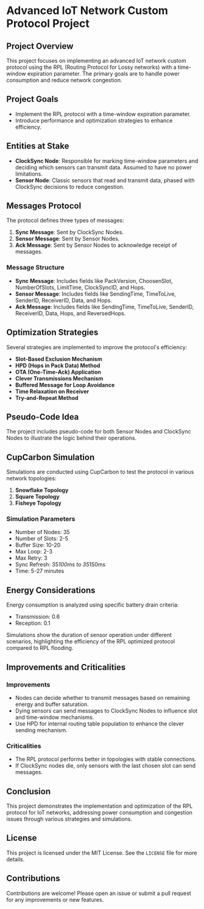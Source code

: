 # Advanced IoT Network Custom Protocol Project

## Project Overview
This project focuses on implementing an advanced IoT network custom protocol using the RPL (Routing Protocol for Lossy networks) with a time-window expiration parameter. The primary goals are to handle power consumption and reduce network congestion.

## Project Goals
- Implement the RPL protocol with a time-window expiration parameter.
- Introduce performance and optimization strategies to enhance efficiency.

## Entities at Stake
- **ClockSync Node**: Responsible for marking time-window parameters and deciding which sensors can transmit data. Assumed to have no power limitations.
- **Sensor Node**: Classic sensors that read and transmit data, phased with ClockSync decisions to reduce congestion.

## Messages Protocol
The protocol defines three types of messages:
1. **Sync Message**: Sent by ClockSync Nodes.
2. **Sensor Message**: Sent by Sensor Nodes.
3. **Ack Message**: Sent by Sensor Nodes to acknowledge receipt of messages.

### Message Structure
- **Sync Message**: Includes fields like PackVersion, ChoosenSlot, NumberOfSlots, LimitTime, ClockSyncID, and Hops.
- **Sensor Message**: Includes fields like SendingTime, TimeToLive, SenderID, ReceiverID, Data, and Hops.
- **Ack Message**: Includes fields like SendingTime, TimeToLive, SenderID, ReceiverID, Data, Hops, and ReversedHops.

## Optimization Strategies
Several strategies are implemented to improve the protocol's efficiency:
- **Slot-Based Exclusion Mechanism**
- **HPD (Hops in Pack Data) Method**
- **OTA (One-Time-Ack) Application**
- **Clever Transmissions Mechanism**
- **Buffered Message for Loop Avoidance**
- **Time Relaxation on Receiver**
- **Try-and-Repeat Method**

## Pseudo-Code Idea
The project includes pseudo-code for both Sensor Nodes and ClockSync Nodes to illustrate the logic behind their operations.

## CupCarbon Simulation
Simulations are conducted using CupCarbon to test the protocol in various network topologies:
1. **Snowflake Topology**
2. **Square Topology**
3. **Fisheye Topology**

### Simulation Parameters
- Number of Nodes: 35
- Number of Slots: 2-5
- Buffer Size: 10-20
- Max Loop: 2-3
- Max Retry: 3
- Sync Refresh: 35*100ms to 35*150ms
- Time: 5-27 minutes

## Energy Considerations
Energy consumption is analyzed using specific battery drain criteria:
- Transmission: 0.6
- Reception: 0.1

Simulations show the duration of sensor operation under different scenarios, highlighting the efficiency of the RPL optimized protocol compared to RPL flooding.

## Improvements and Criticalities
### Improvements
- Nodes can decide whether to transmit messages based on remaining energy and buffer saturation.
- Dying sensors can send messages to ClockSync Nodes to influence slot and time-window mechanisms.
- Use HPD for internal routing table population to enhance the clever sending mechanism.

### Criticalities
- The RPL protocol performs better in topologies with stable connections.
- If ClockSync nodes die, only sensors with the last chosen slot can send messages.

## Conclusion
This project demonstrates the implementation and optimization of the RPL protocol for IoT networks, addressing power consumption and congestion issues through various strategies and simulations.

## License
This project is licensed under the MIT License. See the `LICENSE` file for more details.

## Contributions
Contributions are welcome! Please open an issue or submit a pull request for any improvements or new features.
